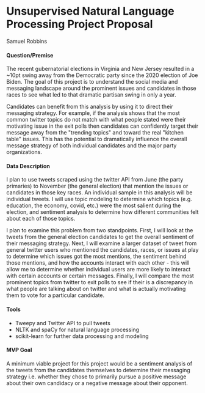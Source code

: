 # Unsupervised Natural Language Processing Project Proposal
Samuel Robbins

#### Question/Premise
The recent gubernatorial elections in Virginia and New Jersey resulted in a ~10pt swing away from the Democratic party since the 2020 election of Joe Biden. The goal of this project is to understand the social media and messaging landscape around the prominent issues and candidates in those races to see what led to that dramatic partisan swing in only a year.

Candidates can benefit from this analysis by using it to direct their messaging strategy. For example, if the analysis shows that the most common twitter topics do not match with what people stated were their motivating issue in the exit polls then candidates can confidently target their message away from the "trending topics" and toward the real "kitchen table" issues. This has the potential to dramatically influence the overall message strategy of both individual candidates and the major party organizations.

#### Data Description
I plan to use tweets scraped using the twitter API from June (the party primaries) to November (the general election) that mention the issues or candidates in those key races. An individual sample in this analysis will be individual tweets. I will use topic modeling to determine which topics (e.g. education, the economy, covid, etc.) were the most salient during the election, and sentiment analysis to determine how different communities felt about each of those topics.

I plan to examine this problem from two standpoints. First, I will look at the tweets from the general election candidates to get the overall sentiment of their messaging strategy. Next, I will examine a larger dataset of tweet from general twitter users who mentioned the candidates, races, or issues at play to determine which issues got the most mentions, the sentiment behind those mentions, and how the accounts interact with each other - this will allow me to determine whether individual users are more likely to interact with certain accounts or certain messages. Finally, I will compare the most prominent topics from twitter to exit polls to see if their is a discrepancy in what people are talking about on twitter and what is actually motivating them to vote for a particular candidate.   

#### Tools
- Tweepy and Twitter API to pull tweets
- NLTK and spaCy for natural language processing
- scikit-learn for further data processing and modeling

#### MVP Goal
A minimum viable project for this project would be a sentiment analysis of the tweets from the candidates themselves to determine their messaging strategy i.e. whether they chose to primarily pursue a positive message about their own candidacy or a negative message about their opponent.

